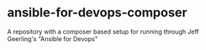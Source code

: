 # ansible-for-devops-composer
A repository with a composer based setup for running through Jeff Geerling's "Ansible for Devops"
